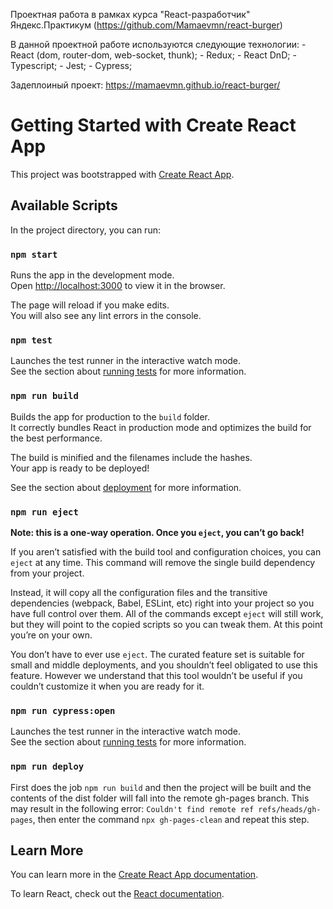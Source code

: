 Проектная работа в рамках курса "React-разработчик" Яндекс.Практикум (https://github.com/Mamaevmn/react-burger)

В данной проектной работе используются следующие технологии:
    - React (dom, router-dom, web-socket, thunk);
    - Redux;
    - React DnD;
    - Typescript;
    - Jest;
    - Cypress;

Задеплоиный проект: https://mamaevmn.github.io/react-burger/

# Getting Started with Create React App

This project was bootstrapped with [Create React App](https://github.com/facebook/create-react-app).

## Available Scripts

In the project directory, you can run:

### `npm start`

Runs the app in the development mode.\
Open [http://localhost:3000](http://localhost:3000) to view it in the browser.

The page will reload if you make edits.\
You will also see any lint errors in the console.

### `npm test`

Launches the test runner in the interactive watch mode.\
See the section about [running tests](https://facebook.github.io/create-react-app/docs/running-tests) for more information.

### `npm run build`

Builds the app for production to the `build` folder.\
It correctly bundles React in production mode and optimizes the build for the best performance.

The build is minified and the filenames include the hashes.\
Your app is ready to be deployed!

See the section about [deployment](https://facebook.github.io/create-react-app/docs/deployment) for more information.

### `npm run eject`

**Note: this is a one-way operation. Once you `eject`, you can’t go back!**

If you aren’t satisfied with the build tool and configuration choices, you can `eject` at any time. This command will remove the single build dependency from your project.

Instead, it will copy all the configuration files and the transitive dependencies (webpack, Babel, ESLint, etc) right into your project so you have full control over them. All of the commands except `eject` will still work, but they will point to the copied scripts so you can tweak them. At this point you’re on your own.

You don’t have to ever use `eject`. The curated feature set is suitable for small and middle deployments, and you shouldn’t feel obligated to use this feature. However we understand that this tool wouldn’t be useful if you couldn’t customize it when you are ready for it.

### `npm run cypress:open`

Launches the test runner in the interactive watch mode.\
See the section about [running tests](https://www.cypress.io/) for more information.

### `npm run deploy` 

First does the job `npm run build` and then the project will be built and the contents of the dist folder will fall into the remote gh-pages branch. This may result in the following error: `Couldn't find remote ref refs/heads/gh-pages`, then enter the command `npx gh-pages-clean` and repeat this step. 

## Learn More

You can learn more in the [Create React App documentation](https://facebook.github.io/create-react-app/docs/getting-started).

To learn React, check out the [React documentation](https://reactjs.org/).
